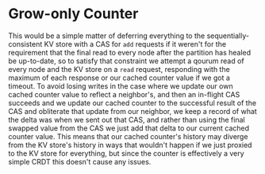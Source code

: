 Grow-only Counter
=================

This would be a simple matter of deferring everything to the sequentially-consistent KV store with a CAS for `add` requests if it weren't for the requirement that the final read to every node after the partition has healed be up-to-date, so to satisfy that constraint we attempt a qourum read of every node and the KV store on a `read` request, responding with the maximum of each response or our cached counter value if we got a timeout. To avoid losing writes in the case where we update our own cached counter value to reflect a neighbor's, and then an in-flight CAS succeeds and we update our cached counter to the successful result of the CAS and obliterate that update from our neighbor, we keep a record of what the delta was when we sent out that CAS, and rather than using the final swapped value from the CAS we just add that delta to our current cached counter value. This means that our cached counter's history may diverge from the KV store's history in ways that wouldn't happen if we just proxied to the KV store for everything, but since the counter is effectively a very simple CRDT this doesn't cause any issues.
